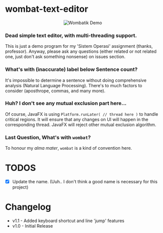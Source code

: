 # wombat-text-editor

<p align="center">
  <img src="https://preview.ibb.co/gbFZvf/b00m.png" alt="Wombatik Demo" />
</p>

### Dead simple text editor, with multi-threading support. 

This is just a demo program for my 'Sistem Operasi' assignment (thanks, professor). 
Anyway, please ask any questions (either related or not related one, just don't ask something nonsense) on issues section.

### What's with (inaccurate) label below Sentence count?

It's impossible to determine a sentence without doing comprehensive analysis (Natural Language Processing). There's to much factors to consider (aposthrope, commas, and many more).

### Huh? I don't see any mutual exclusion part here...

Of course, JavaFX is using `Platform.runLater( // thread here )` to handle critical regions. It will ensure that any changes on UI will happen in the corresponding thread. JavaFX will reject other mutual exclusion algorithm.

### Last Question, What's with `wombat`?

To honour my _alma mater_, `wombat` is a kind of convention here.

# TODOS

- [x] Update the name. (Uuh.. I don't think a good name is necessary for this project)

# Changelog

- v1.1 - Added keyboard shortcut and line 'jump' features
- v1.0 - Initial Release

